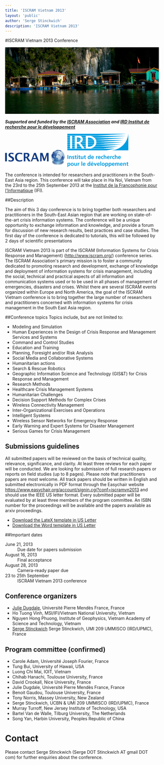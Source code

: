 ```yaml
---
title: 'ISCRAM Vietnam 2013'
layout: 'public'
author: 'Serge Stinckwich'
description: 'ISCRAM Vietnam 2013'
---
```


#ISCRAM Vietnam 2013 Conference


<img src="/images/DSC_0676.jpg" width="800" class="img-rounded">

***Supported and funded by the [ISCRAM Association](http://www.iscram.org/) and [IRD Institut de recherche pour le développement](http://www.ird.fr/)***

<img src="/images/ISCRAM.jpg" width="200" class="img-rounded">
<img src="/images/logo-ird.png" width="200" class="img-rounded">

The conference is intended for researchers and practitioners in the South-East Asia region. This conference will take place in Ha Noi, Vietnam from the 23rd to the 25th September 2013 at the [Institut de la Francophonie pour l'Informatique](http://www.ifi.auf.org/) (IFI).

##Description

The aim of this 3 day conference is to bring together both researchers and practitioners in the South-East Asian region that are working on state-of-the-art crisis information systems. The conference will be a unique opportunity to exchange information and knowledge, and provide a forum for discussion of new research results, best practices and case studies. The first day of the conference is dedicated to tutorials, this will be followed by 2 days of scientific presentations 

ISCRAM Vietnam 2013 is part of the ISCRAM (Information Systems for Crisis Response and Management) (http://www.iscram.org/) conference series. The ISCRAM Association's primary mission is to foster a community dedicated to promoting research and development, exchange of knowledge and deployment of information systems for crisis management, including the social, technical and practical aspects of all information and communication systems used or to be used in all phases of management of emergencies, disasters and crises. Whilst there are several ISCRAM events organized within Europe and North America, the goal of the ISCRAM Vietnam conference is to bring together the large number of researchers and practitioners concerned with information systems for crisis management in the South East Asia region.

##Conference topics
Topics include, but are not limited to:

- Modeling and Simulation 
- Human Experiences in the Design of Crisis Response and Management Services and Systems 
- Command and Control Studies 
- Education and Training
- Planning, Foresight and/or Risk Analysis 
- Social Media and Collaborative Systems 
- Humanitarian actions
- Search & Rescue Robotics
- Geographic Information Science and Technology (GIS&T) for Crisis Response and Management 
- Research Methods 
- Healthcare Crisis Management Systems 
- Humanitarian Challenges 
- Decision Support Methods for Complex Crises 
- Wireless Connectivity Management 
- Inter-Organizational Exercises and Operations 
- Intelligent Systems
- Wireless Sensor Networks for Emergency Response 
- Early Warning and Expert Systems for Disaster Management 
- Serious Games for Crisis Management 

## Submissions guidelines
All submitted papers will be reviewed on the basis of technical quality, relevance, significance, and clarity. At least three reviews for each paper will be conducted. We are looking for submission of full research papers or reports on field studies (up to 8 pages). Please note that practitioners papers are most welcome. All track papers should be written in English and submitted electronically in PDF format through the Easychair website https://www.easychair.org/account/signin.cgi?conf=iscramvn2013 and should use the IEEE US letter format. Every submitted paper will be evaluated by at least three members of the program committee. An ISBN number for the proceedings will be available and the papers available as arxiv proceedings.

* [Download the LateX template in US Letter](http://ras.papercept.net/conferences/support/files/ieeeconf.zip)
* [Download the Word template in US Letter](http://ras.papercept.net/conferences/support/files/ieeeconf_letter.dot)


##Important dates
<dl class="dl-horizontal">
	<dt><span class="label label-important">June 21, 2013</span></dt><dd>Due date for papers submission</dd>
	<dt>August 16, 2013</dt><dd>Final acceptance</dd>
	<dt>August 28, 2013</dt><dd>Camera-ready paper due</dd>
	<dt>23 to 25th September</dt><dd>ISCRAM Vietnam 2013 conference</dd>
</dl>

## Conference organizers
 * [Julie Dugdale](http://membres-liglab.imag.fr/dugdale/), Université Pierre Mendès France, France
 * Ho Tuong Vinh, MSI/IFI/Vietnam National University, Vietnam
 * Nguyen Hong Phuong, Institute of Geophysics, Vietnam Academy of Science and Technology, Vietnam
 * [Serge Stinckwich](http://doesnotunderstand.org/) Serge Stinckwich, UMI 209 UMMISCO (IRD/UPMC), France

## Program committee (confirmed)
- Carole Adam, Université Joseph Fourier, France
- Tung Bui, University of Hawaii, USA
- Luong Chi Mai, IOIT, Vietnam 
- Chihab Hanachi, Toulouse University, France
- David Crookall, Nice University, France
- Julie Dugdale, Université Pierre Mendès France, France
- Benoit Gaudou, Toulouse University, France 
- Tony Norris, Massey University, New Zealand
- Serge Stinckwich, UCBN & UMI 209 UMMISCO (IRD/UPMC), France
- Murray Turroff, New Jersey Institute of Technology, USA
- Bartel Van de Walle, Tilburg University, The Netherlands
- Song Yan, Harbin University, Peoples Republic of China 


# Contact
Please contact Serge Stinckwich (Serge DOT Stinckwich AT gmail DOT com) for further enquiries about the conference.